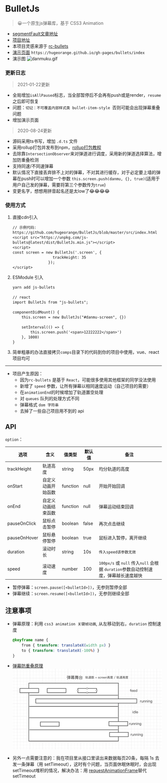 # BulletJs
> 😀一个原生js弹幕库，基于 CSS3 Animation
- [segmentFault文章地址](https://segmentfault.com/a/1190000021719074) 
- [项目地址](https://github.com/hugeorange/BulletJs) 
- 本项目灵感来源于 [rc-bullets](https://github.com/zerosoul/rc-bullets)
- [演示页面](https://hugeorange.github.io/gh-pages/bullets/index) `https://hugeorange.github.io/gh-pages/bullets/index`
- 演示图 ![danmuku.gif](https://pic2.zhimg.com/80/v2-bc6041f8b0e696767fac56fc48c91206_1440w.gif)
### 更新日志
> 2021-01-22更新
- 全局增加`isAllPaused`标志，当全部暂停后不会再有push或是render，`resume` 之后即可恢复
- 问题：`切记：不可覆盖内部样式类 bullet-item-style `否则可能会出现弹幕重叠问题
- 增加演示页面
> 2020-08-24更新
- 源码采用ts书写，增加 `.d.ts` 文件
- 采用rollup打包并发布到npm，[rollup打包教程](https://chenshenhai.github.io/rollupjs-note/note/chapter03/01.html)
- 去除靠`IntersectionObserver`来对弹道进行调度，采用新的弹道选择算法，增加防重叠检测
- 支持同速/不同速弹幕
- 默认情况下直接丢弃排不上对的弹幕，不对其进行缓存，对于必定要上墙的弹幕在push时可以增加一个参数 `this.screen.push(danmu, {}, true)`(适用于用户自己发的弹幕，需要将第三个参数传为`true`)
- 变更名字，想想用拼音起名还是太low了😂😂😂😂
  
### 使用方式

1. 直接cdn引入
    ```
    // 示例代码: https://github.com/hugeorange/BulletJs/blob/master/src/index.html
    <script src="https://unpkg.com/js-bullets@latest/dist/BulletJs.min.js"></script>
    <script>
    const screen = new BulletJs('.screen', { 
                      trackHeight: 35 
                    });
    </script>
    ```
2. ESModule 引入
    ```
    yarn add js-bullets

    // react
    import BulletJs from "js-bullets";

    componentDidMount() {
        this.screen = new BulletJs("#danmu-screen", {})

        setInterval(() => {
            this.screen.push('<span>12222222</span>')
        }, 1000)
    }
    ```

3. 简单粗暴的办法直接拷贝`comps`目录下的代码到你的项目中使用，vue、react项目均可

---

- 项目产生原因：
  - 因为`rc-bullets` 是基于 `React`，可能很多使用其他框架的同学没法使用
  - 新增了 `speed` 参数，让所有弹幕以相同速度运动（自己项目的需要）
  - 在`animationEnd`的时候增加了轨道置空处理
  - 对 `queues` 队列的处理方式不同
  - 弹幕格式 `dom 字符串`
  - 去掉了一些自己项目用不到的 api

## API

`option`：

| 选项           | 含义               | 值类型        | 默认值      | 备注 |
| -------------- | ------------------ | ------------- | ----------- | -------------------------- |
| trackHeight    | 轨道高度           | string        | 50px        | 均分轨道的高度  |
| onStart        | 自定义动画开始函数 | function      | null        | 开始开始回调 |
| onEnd          | 自定义动画结束函数 | function      | null        | 弹幕运动结束回调 |
| pauseOnClick   | 鼠标点击暂停       | boolean       | false       | 再次点击继续        |
| pauseOnHover   | 鼠标悬停暂停       | boolean       | true        | 鼠标进入暂停，离开继续    |
| duration       | 滚动时长           | string        | 10s          | `传入speed该参数无效`|
| speed          | 滚动速度           | number        | 100          | `100px/s` 或 `null` 传入`null` 会根据 `duration`参数自动控制速度，弹幕越长速度越快    |


- 暂停弹幕：`screen.pause([<bulletId>])`，无参则暂停全部
- 弹幕继续：`screen.resume([<bulletId>])`，无参则继续全部


## 注意事项
- 弹幕原理：利用 `css3 animation 关键帧动画`, 从左移动到右，`duration` 控制速度
    ```css
    @keyframe name {
        from { transform: translateX(width px) }
        to { transform: translateX(-100%) }
    }
    ```
- [弹幕防重叠原理](https://www.zhihu.com/question/370464345)
  ![原理图](https://github.com/hugeorange/BulletJs/blob/master/src/image/screen.png)


- 另外一点需要注意的：我在项目里从接口里读出来数据每页20条，每隔 1s 去发一条弹幕（用 setTimeout），这时有个问题，当页面休眠休眠时，会出现setTimeout堆积的情况，解决办法：用 [requestAnimationFrame](https://zhuanlan.zhihu.com/p/34868095)替代 setTimeout
